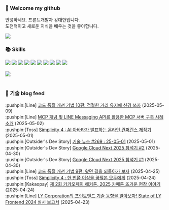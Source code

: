 ### 👋 Welcome my github

안녕하세요. 프론트개발자 강대한입니다.
<br>
도전적이고 새로운 지식을 배우는 것을 좋아합니다.

<!--
![header](https://capsule-render.vercel.app/api?type=Waving&color=auto&height=300&section=header&text=Welcome&fontAlignY=40&desc=KangDaeHan%20github%20&descSize=20&descAlignY=55&animation=fadeIn&fontSize=90)

**KangDaeHan/KangDaeHan** is a ✨ _special_ ✨ repository because its `README.md` (this file) appears on your GitHub profile.

Here are some ideas to get you started:

- 🔭 I’m currently working on ...
- 🌱 I’m currently learning ...
- 👯 I’m looking to collaborate on ...
- 🤔 I’m looking for help with ...
- 💬 Ask me about ...
- 📫 How to reach me: ...
- 😄 Pronouns: ...
- ⚡ Fun fact: ...
-->

<a href="https://twinfamily.github.io" target="_blank"><img src="https://img.shields.io/badge/Blog-121D33?style=flat-square&logo=blogger&logoColor=ffffff"/></a>

### :books: Skills
<a href="#" target="_blank"><img src="https://img.shields.io/badge/React-61DAFB?style=flat-square&logo=react&logoColor=ffffff"/></a>
<a href="#" target="_blank"><img src="https://img.shields.io/badge/Html5-E34F26?style=flat-square&logo=html5&logoColor=ffffff"/></a>
<a href="#" target="_blank"><img src="https://img.shields.io/badge/Javascript-F7DF1E?style=flat-square&logo=javascript&logoColor=ffffff"/></a>
<a href="#" target="_blank"><img src="https://img.shields.io/badge/Cssmodules-000000?style=flat-square&logo=cssmodules&logoColor=ffffff"/></a>
<a href="#" target="_blank"><img src="https://img.shields.io/badge/Node.js-339933?style=flat-square&logo=nodedotjs&logoColor=ffffff"/></a>
<a href="#" target="_blank"><img src="https://img.shields.io/badge/Typescript-3178C6?style=flat-square&logo=typescript&logoColor=ffffff"/></a>
<a href="#" target="_blank"><img src="https://img.shields.io/badge/Git-F05032?style=flat-square&logo=git&logoColor=ffffff"/></a>
<a href="#" target="_blank"><img src="https://img.shields.io/badge/Gitlab-FC6D26?style=flat-square&logo=gitlab&logoColor=ffffff"/></a>
<a href="#" target="_blank"><img src="https://img.shields.io/badge/Webpack-8DD6F9?style=flat-square&logo=webpack&logoColor=ffffff"/></a>
<a href="#" target="_blank"><img src="https://img.shields.io/badge/Vite-646CFF?style=flat-square&logo=vite&logoColor=ffffff"/></a>
<br><br>
<img src="https://github-readme-stats.vercel.app/api/top-langs/?username=KangDaeHan&layout=compact">
<br><br>
### :round_pushpin: 기술 blog feed
<!-- BLOG-POST-LIST:START --><div>:pushpin:[Line] <a target="_blank" href="https://techblog.lycorp.co.jp/ko/techniques-for-improving-code-quality-10">코드 품질 개선 기법 10편: 적절한 거리 유지에 신경 쓰자</a> (2025-05-09)</div><div>:pushpin:[Line] <a target="_blank" href="https://techblog.lycorp.co.jp/ko/introduction-to-mcp-and-building-mcp-server-using-line-messaging-api">MCP 개념 및 LINE Messaging API를 활용한 MCP 서버 구축 사례 소개</a> (2025-05-02)</div><div>:pushpin:[Toss] <a target="_blank" href="https://toss.tech/article/simplicity_behind">Simplicity 4 : AI 아바타가 발표하는 온라인 컨퍼런스 제작기</a> (2025-05-01)</div><div>:pushpin:[Outsider's Dev Story] <a target="_blank" href="https://blog.outsider.ne.kr/1762">기술 뉴스 #269 : 25-05-01</a> (2025-05-01)</div><div>:pushpin:[Outsider's Dev Story] <a target="_blank" href="https://blog.outsider.ne.kr/1761">Google Cloud Next 2025 참석기 #2</a> (2025-04-30)</div><div>:pushpin:[Outsider's Dev Story] <a target="_blank" href="https://blog.outsider.ne.kr/1760">Google Cloud Next 2025 참석기 #1</a> (2025-04-30)</div><div>:pushpin:[Line] <a target="_blank" href="https://techblog.lycorp.co.jp/ko/techniques-for-improving-code-quality-9">코드 품질 개선 기법 9편: 왔던 길을 되돌아가 보자</a> (2025-04-25)</div><div>:pushpin:[Toss] <a target="_blank" href="https://toss.tech/article/35921">Simplicity 4 : 한 번쯤 이상을 꿈꿔본 모두에게</a> (2025-04-24)</div><div>:pushpin:[Kakaopay] <a target="_blank" href="https://tech.kakaopay.com/post/kakaopay-dr-04/">제 2회 카카오페이 해커톤, 2025 카페톤 뜨거운 현장 이야기</a> (2025-04-24)</div><div>:pushpin:[Line] <a target="_blank" href="https://techblog.lycorp.co.jp/ko/state-of-ly-frontend-2024-report">LY Corporation의 프런트엔드 기술 동향을 알아보자! State of LY Frontend 2024 실시 보고서</a> (2025-04-23)</div><!-- BLOG-POST-LIST:END -->

<!-- ![Anurag's GitHub stats](https://github-readme-stats.vercel.app/api?username=KangDaeHan&show_icons=true&theme=radical) -->
